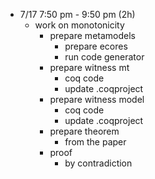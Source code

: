 
* 7/17 7:50 pm - 9:50 pm (2h)
  * work on monotonicity
    * prepare metamodels
      * prepare ecores
      * run code generator
    * prepare witness mt
      * coq code
      * update .coqproject
    * prepare witness model
      * coq code
      * update .coqproject
    * prepare theorem
      * from the paper
    * proof
      * by contradiction

